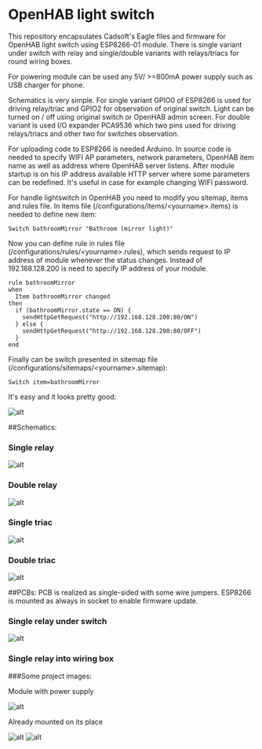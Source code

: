 # OpenHAB light switch

This repository encapsulates Cadsoft's Eagle files and firmware for OpenHAB light switch using ESP8266-01 module. There is single variant under switch with relay and single/double variants with relays/triacs for round wiring boxes.

For powering module can be used any 5V/ >=800mA power supply such as USB charger for phone.

Schematics is very simple. For single variant GPIO0 of ESP8266 is used for driving relay/triac and GPIO2 for observation of original switch. Light can be turned on / off using original switch or OpenHAB admin screen. For double variant is used I/O expander PCA9536 which two pins used for driving relays/triacs and other two for switches observation.

For uploading code to ESP8266 is needed Arduino. In source code is needed to specify WIFI AP parameters, network parameters, OpenHAB item name as well as address where OpenHAB server listens. After module startup is on his IP address available HTTP server where some parameters can be redefined. It's useful in case for example changing WIFI password.

For handle lightswitch in OpenHAB you need to modify you sitemap, items and rules file. In items file (/configurations/items/&lt;yourname&gt;.items) is needed to define new item:
```
Switch bathroomMirror "Bathroom (mirror light)"
```
Now you can define rule in rules file (/configurations/rules/&lt;yourname&gt;.rules), which sends request to IP address of module whenever the status changes. Instead of 192.168.128.200 is need to specify IP address of your module.
```
rule bathroomMirror
when
  Item bathroomMirror changed
then 
  if (bathroomMirror.state == ON) {
    sendHttpGetRequest("http://192.168.128.200:80/ON")
  } else {
    sendHttpGetRequest("http://192.168.128.200:80/OFF")
  }
end 
```
Finally can be switch presented in sitemap file (/configurations/sitemaps/&lt;yourname&gt;.sitemap):
```
Switch item=bathroomMirror
```
It's easy and it looks pretty good:

![alt](/images/mobile.png?raw=true)


##Schematics:
### Single relay
![alt](/eagle/lightswitchx1_sch.png?raw=true)
### Double relay
![alt](/eagle/lightswitchx2_sch.png?raw=true)
### Single triac
![alt](/eagle/lightswitchx1_triac_sch.png?raw=true)
### Double triac
![alt](/eagle/lightswitchx2_triac_sch.png?raw=true)

##PCBs:
PCB is realized as single-sided with some wire jumpers. ESP8266 is mounted as always in socket to enable firmware update.
### Single relay under switch
![alt](/eagle/lightswitchx1_brd.png?raw=true)
### Single relay into wiring box


###Some project images:

Module with power supply

![alt](/images/2017-01-02%2021.51.43.jpg?raw=true)

Already mounted on its place

![alt](/images/2017-01-07%2013.30.43.jpg?raw=true)
![alt](/images/2017-01-07%2014.20.36.jpg?raw=true)

